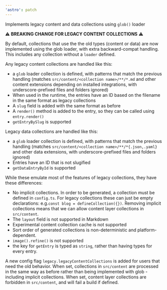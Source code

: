 ```yaml
---
'astro': patch
---
```


Implements legacy content and data collections using `glob()` loader

:warning: **BREAKING CHANGE FOR LEGACY CONTENT COLLECTIONS** :warning:

By default, collections that use the the old types (content or data) are now implemented using the glob loader, with extra backward-compat handling. This includes any collection without a `loader` defined.

Any legacy content collections are handled like this:

- a `glob` loader collection is defined, with patterns that match the previous handling (matches `src/content/<collection name>/**/*.md` and other content extensions depending on installed integrations, with underscore-prefixed files and folders ignored)
- When used in the runtime, the entries have an ID based on the filename in the same format as legacy collections
- A `slug` field is added with the same format as before
- A `render()` method is added to the entry, so they can be called using `entry.render()`
- `getEntryBySlug` is supported

Legacy data collections are handled like this:

- a `glob` loader collection is defined, with patterns that match the previous handling (matches `src/content/<collection name>/**/*{.json,.yaml}` and other data extensions, with underscore-prefixed files and folders ignored)
- Entries have an ID that is not slugified
- `getDataEntryById` is supported

While these emulate most of the features of legacy collections, they have these differences:

- No implicit collections. In order to be generated, a collection must be defined in `config.ts`. For legacy collections these can just be empty declarations: e.g.`const blog = defineCollection({})`. Removing implicit collections means that we can allow content layer collections in `src/content`.
- The `layout` field is not supported in Markdown
- Experimental content collection cache is not supported
- Sort order of generated collections is non-deterministic and platform-dependent.
- `image().refine()` is not supported
- the key for `getEntry` is typed as `string`, rather than having types for every entry.

A new config flag `legacy.legacyContentCollections` is added for users that need the old behavior. When set, collections in `src/content` are processed in the same way as before rather than being implemented with glob - including implicit collections. When set, content layer collections are forbidden in `src/content`, and will fail a build if defined.
